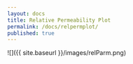 ```yaml
---
layout: docs
title: Relative Permeability Plot
permalink: /docs/relpermplot/
published: true
---
```


![]({{ site.baseurl }}/images/relParm.png)
